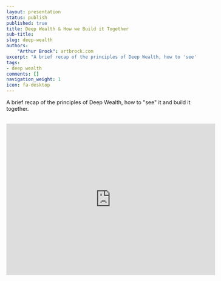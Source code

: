 ```yaml
---
layout: presentation
status: publish
published: true
title: Deep Wealth & How we Build it Together
sub-title:
slug: deep-wealth
authors:
    "Arthur Brock": artbrock.com
excerpt: "A brief recap of the principles of Deep Wealth, how to 'see' it and build it together."
tags:
- deep wealth
comments: []
navigation_weight: 1
icon: fa-desktop
---
```

<p>A brief recap of the principles of Deep Wealth, how to "see" it and build it together.</p>
<br>
<iframe id="iframe_container" frameborder="0" webkitallowfullscreen="" mozallowfullscreen="" allowfullscreen="" width="550" height="400" src="https://prezi.com/embed/xhe17z0m_nff/?bgcolor=ffffff&amp;lock_to_path=1&amp;autoplay=0&amp;autohide_ctrls=0&amp;landing_data=bHVZZmNaNDBIWnNjdEVENDRhZDFNZGNIUE43MHdLNWpsdFJLb2ZHanI0U2xBVDIwdUgrbG1qVmxIVklHYys2N3hRPT0&amp;landing_sign=rxtVD0oDSOLiGPVa-EHBl5HlOW9av0elR4OQ1DlyeKA"></iframe>
